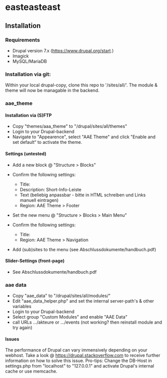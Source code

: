 # easteasteast

## Installation

### Requirements

- Drupal version 7.x (https://www.drupal.org/start.)
- Imagick
- MySQL/MariaDB

### Installation via git:

Within your local drupal-copy, clone this repo to '/sites/all/'. The module & theme will now be managable in the backend.

### aae_theme

#### Installation via (S)FTP

- Copy "themes/aaa_theme" to "/drupal/sites/all/themes"
- Login to your Drupal-backend
- Navigate to "Appearence", select "AAE Theme" and click "Enable and set default“ to activate the theme.

#### Settings (untested)

- Add a new block @ "Structure > Blocks"
- Confirm the following settings:

  - Title: <none>
  - Description: Short-Info-Leiste
  - Text (beliebig anpassbar - bitte in HTML schreiben und Links manuell eintragen)
  - Region: AAE Theme > Footer

- Set the new menu @ "Structure > Blocks > Main Menu"
- Confirm the following settings:

  - Title: <none>
  - Region: AAE Theme > Navigation

- Add (sub)sites to the menu (see Abschlussdokumente/handbuch.pdf)

#### Slider-Settings (front-page)

- See Abschlussdokumente/handbuch.pdf

### aae data

- Copy "aae_data" to "/drupal/sites/all/modules/"
- Edit "aae_data_helper.php" and set the internal server-path's & other variables
- Login to your Drupal-backend
- Select group "Custom Modules" and enable "AAE Data"
- call URLs .../akteure or .../events (not working? then reinstall module and try again)

#### Issues

The performance of Drupal can vary immensively depending on your webhost. Take a look @ https://drupal.stackoverflow.com
to receive further information on how to solve this issue. Pro-tips: Change the DB-Host in settings.php
from "localhost" to "127.0.0.1" and activate Drupal's internal cache or use memcache.
